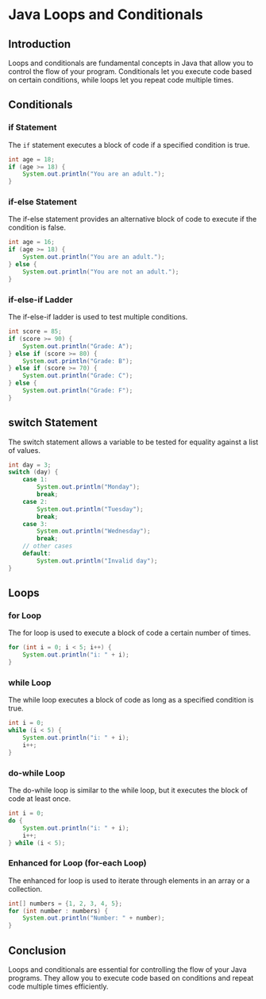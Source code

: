 # Java Loops and Conditionals

## Introduction
Loops and conditionals are fundamental concepts in Java that allow you to control the flow of your program. Conditionals let you execute code based on certain conditions, while loops let you repeat code multiple times.

## Conditionals

### if Statement
The `if` statement executes a block of code if a specified condition is true.

```java
int age = 18;
if (age >= 18) {
    System.out.println("You are an adult.");
}
```
### if-else Statement
The if-else statement provides an alternative block of code to execute if the condition is false.

```java
int age = 16;
if (age >= 18) {
    System.out.println("You are an adult.");
} else {
    System.out.println("You are not an adult.");
}
```
### if-else-if Ladder
The if-else-if ladder is used to test multiple conditions.

```java
int score = 85;
if (score >= 90) {
    System.out.println("Grade: A");
} else if (score >= 80) {
    System.out.println("Grade: B");
} else if (score >= 70) {
    System.out.println("Grade: C");
} else {
    System.out.println("Grade: F");
}
```
## switch Statement
The switch statement allows a variable to be tested for equality against a list of values.

```java
int day = 3;
switch (day) {
    case 1:
        System.out.println("Monday");
        break;
    case 2:
        System.out.println("Tuesday");
        break;
    case 3:
        System.out.println("Wednesday");
        break;
    // other cases
    default:
        System.out.println("Invalid day");
}
```
## Loops
### for Loop
The for loop is used to execute a block of code a certain number of times.

```java
for (int i = 0; i < 5; i++) {
    System.out.println("i: " + i);
}
```
### while Loop
The while loop executes a block of code as long as a specified condition is true.

```java
int i = 0;
while (i < 5) {
    System.out.println("i: " + i);
    i++;
}
```
### do-while Loop
The do-while loop is similar to the while loop, but it executes the block of code at least once.

```java
int i = 0;
do {
    System.out.println("i: " + i);
    i++;
} while (i < 5);
```
### Enhanced for Loop (for-each Loop)
The enhanced for loop is used to iterate through elements in an array or a collection.

```java
int[] numbers = {1, 2, 3, 4, 5};
for (int number : numbers) {
    System.out.println("Number: " + number);
}
```
## Conclusion
Loops and conditionals are essential for controlling the flow of your Java programs. They allow you to execute code based on conditions and repeat code multiple times efficiently.